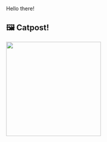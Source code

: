 Hello there!



## 🖼️ Catpost!

<sub>
    <img src="https://cdn2.thecatapi.com/images/pAXwYq4zJ.jpg" height="256">
</sub>


